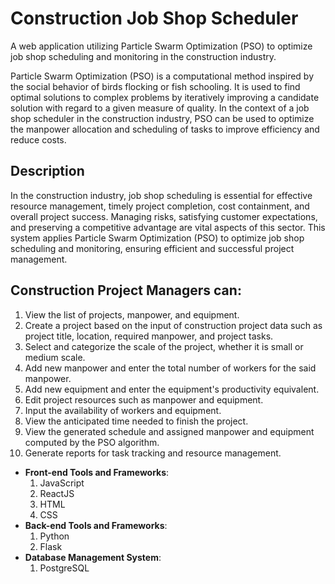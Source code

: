 # Construction Job Shop Scheduler

A web application utilizing Particle Swarm Optimization (PSO) to optimize job shop scheduling and monitoring in the construction industry.

Particle Swarm Optimization (PSO) is a computational method inspired by the social behavior of birds flocking or fish schooling. It is used to find optimal solutions to complex problems by iteratively improving a candidate solution with regard to a given measure of quality. In the context of a job shop scheduler in the construction industry, PSO can be used to optimize the manpower allocation and scheduling of tasks to improve efficiency and reduce costs. 

## Description

In the construction industry, job shop scheduling is essential for effective resource management, timely project completion, cost containment, and overall project success. Managing risks, satisfying customer expectations, and preserving a competitive advantage are vital aspects of this sector. This system applies Particle Swarm Optimization (PSO) to optimize job shop scheduling and monitoring, ensuring efficient and successful project management.

## Construction Project Managers can:

1. View the list of projects, manpower, and equipment.
2. Create a project based on the input of construction project data such as project title, location, required manpower, and project tasks.
3. Select and categorize the scale of the project, whether it is small or medium scale.
4. Add new manpower and enter the total number of workers for the said manpower.
5. Add new equipment and enter the equipment's productivity equivalent.
6. Edit project resources such as manpower and equipment.
7. Input the availability of workers and equipment.
8. View the anticipated time needed to finish the project.
9. View the generated schedule and assigned manpower and equipment computed by the PSO algorithm.
10. Generate reports for task tracking and resource management.

- **Front-end Tools and Frameworks**:
  1.  JavaScript
  2.  ReactJS
  3.  HTML
  4.  CSS
- **Back-end Tools and Frameworks**:
  1.  Python
  2.  Flask
- **Database Management System**:
  1.  PostgreSQL
